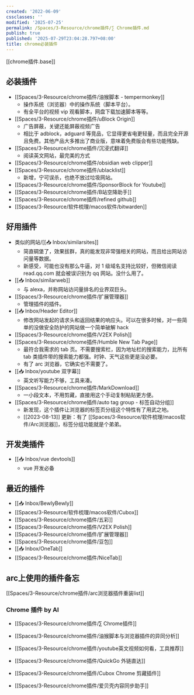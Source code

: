 ```yaml
---
created: '2022-06-09'
cssclasses: ''
modified: '2025-07-25'
permalink: /Spaces/3-Resource/chrome插件/∑ Chrome插件.md
publish: true
published: '2025-07-29T23:04:28.797+08:00'
title: chrome必装插件
---
```

[[chrome插件.base]]

## 必装插件

- [[Spaces/3-Resource/chrome插件/油猴脚本 - tempermonkey]]
	- 操作系统（浏览器）中的操作系统（脚本平台）。
	- 有全平台的视频 vip 观看脚本，网盘下载加速脚本等等。
- [[Spaces/3-Resource/chrome插件/uBlock Origin]]
	- 广告屏蔽，关键还能屏蔽视频广告
	- 相比于 adblock，adguard 等竞品，它显得更省电更轻量，而且完全开源且免费。其他产品大多推出了商业版，意味着免费版会有些功能残缺。
- [[Spaces/3-Resource/chrome插件/沉浸式翻译]]
	- 阅读英文网站，最完美的方式
- [[Spaces/3-Resource/chrome插件/obsidian web clipper]]
- [[Spaces/3-Resource/chrome插件/ublacklist]]
	- 新增，宁可误杀，也绝不放过垃圾网站。
- [[Spaces/3-Resource/chrome插件/SponsorBlock for Youtube]]
- [[Spaces/3-Resource/chrome插件/B站空降助手]]
- [[Spaces/3-Resource/chrome插件/refined github]]
- [[Spaces/3-Resource/软件梳理/macos软件/bitwarden]]

## 好用插件

- 类似的网站/[[📥 Inbox/similarsites]]
	- 简直碉堡了，效果拔群，真的能发现非常强相关的网站，而且给出网站访问量等数据。
	- 新感受，可能也没有那么牛逼，对 1 级域名支持比较好，但微信阅读 read.qq.com 就会被误识别为 qq 网站。没什么用了。
- [[📥 Inbox/similarweb]]
	- 与 alexa，并称网站访问量排名的业界双巨头。
- [[Spaces/3-Resource/chrome插件/扩展管理器]]
	- 管理插件的插件。
- [[📥 Inbox/Header Editor]]
	- 修改网站发起的请求头和返回结果的响应头。可以在很多时候，对一些简单的没做安全防护的网站做一个简单破解 hack
- [[Spaces/3-Resource/chrome插件/V2EX Polish]]
- [[Spaces/3-Resource/chrome插件/Humble New Tab Page]]
	- 最符合我需求的 tab 页。不需要搜索栏，因为地址栏的搜索能力，比所有 tab 类插件带的搜索能力都强。时钟、天气这些更是没必要。
	- 有了 arc 浏览器，它确实也不需要了。
- [[📥 Inbox/youtube 双字幕]]
	- 英文听写能力不够，工具来凑。
- [[Spaces/3-Resource/chrome插件/MarkDownload]]
	- 一小段文本，不用剪藏，直接用这个手动复制粘贴更方便。
- [[Spaces/3-Resource/chrome插件/auto tag group - 标签自动分组]]
	- 新发现，这个插件让浏览器的标签页分组这个特性有了用武之地。
	- [[2023-08-13]] 更新：有了 [[Spaces/3-Resource/软件梳理/macos软件/Arc浏览器]]，标签分组功能就是个弟弟。

## 开发类插件

- [[📥 Inbox/vue devtools]]
	- vue 开发必备

## 最近的插件

- [[📥 Inbox/BewlyBewly]]
- [[Spaces/3-Resource/软件梳理/macos软件/Cubox]]
- [[Spaces/3-Resource/chrome插件/五彩]]
- [[Spaces/3-Resource/chrome插件/V2EX Polish]]
- [[Spaces/3-Resource/chrome插件/扩展管理器]]
- [[Spaces/3-Resource/chrome插件/豆包]]
- [[📥 Inbox/OneTab]]
- [[Spaces/3-Resource/chrome插件/NiceTab]]

## arc上使用的插件备忘

[[Spaces/3-Resource/chrome插件/arc浏览器插件重装list]]

### Chrome 插件 by AI

- [[Spaces/3-Resource/chrome插件/∑ Chrome插件]]
- [[Spaces/3-Resource/chrome插件/油猴脚本与浏览器插件的异同分析]]

- [[Spaces/3-Resource/chrome插件/youtube英文视频如何看，工具推荐]]
- [[Spaces/3-Resource/chrome插件/QuickGo 外链直达]]
- [[Spaces/3-Resource/chrome插件/Cubox Chrome 剪藏插件]]
- [[Spaces/3-Resource/chrome插件/爱贝壳内容同步助手]]
